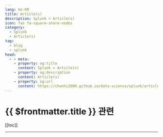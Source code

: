 ```yaml
---
lang: ko-KR
title: Article(s)
description: Splunk > Article(s)
icon: fas fa-square-share-nodes
category: 
  - Splunk
  - Article(s)
tag: 
  - blog
  - splunk
head:
  - - meta:
    - property: og:title
      content: Splunk > Article(s)
    - property: og:description
      content: Article(s)
    - property: og:url
      content: https://chanhi2000.github.io/data-science/splunk/articles/
---
```


# {{ $frontmatter.title }} 관련

[[toc]]

---

<TagLinks />